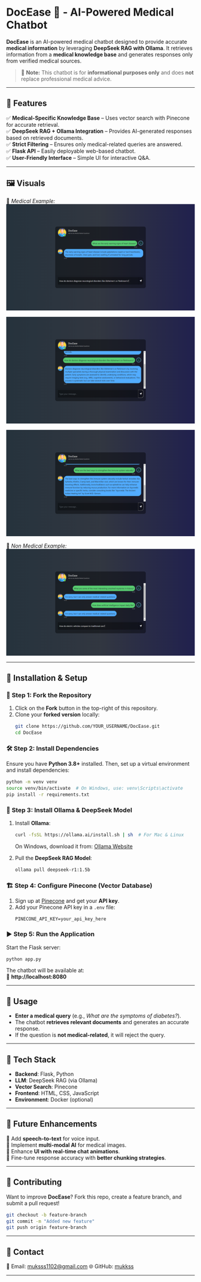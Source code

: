 # **DocEase 🏥 - AI-Powered Medical Chatbot**

**DocEase** is an AI-powered medical chatbot designed to provide accurate **medical information** by leveraging **DeepSeek RAG with Ollama**. It retrieves information from a **medical knowledge base** and generates responses only from verified medical sources.  

> 🚨 **Note:** This chatbot is for **informational purposes only** and does **not** replace professional medical advice.  

---

## 🌟 **Features**
✅ **Medical-Specific Knowledge Base** – Uses vector search with Pinecone for accurate retrieval.  
✅ **DeepSeek RAG + Ollama Integration** – Provides AI-generated responses based on retrieved documents.  
✅ **Strict Filtering** – Ensures only medical-related queries are answered.  
✅ **Flask API** – Easily deployable web-based chatbot.  
✅ **User-Friendly Interface** – Simple UI for interactive Q&A.  

---

## 🖼️ **Visuals**

📌 *Medical Example:*  
![Diseases & Conditions](./images/Diseases%20&%20Conditions.png)  

 
![Medical Tests & Treatments](./images/Medical%20Tests%20&%20Treatments.png)  

 
![Preventive Medicine & Alternative Therapies](./images/Preventive%20Medicine%20&%20Alternative%20Therapies.png)

📌 *Non Medical Example:*  
![Science & Technology](./images/Science%20&%20Technology.png)  

---

## 🔧 **Installation & Setup**  

### 🚀 **Step 1: Fork the Repository**  
1. Click on the **Fork** button in the top-right of this repository.  
2. Clone your **forked version** locally:  
   ```bash
   git clone https://github.com/YOUR_USERNAME/DocEase.git
   cd DocEase
   ```

### 🛠 **Step 2: Install Dependencies**  
Ensure you have **Python 3.8+** installed. Then, set up a virtual environment and install dependencies:  
```bash
python -m venv venv
source venv/bin/activate  # On Windows, use: venv\Scripts\activate
pip install -r requirements.txt
```

### 🧠 **Step 3: Install Ollama & DeepSeek Model**  
1. Install **Ollama**:  
   ```bash
   curl -fsSL https://ollama.ai/install.sh | sh  # For Mac & Linux
   ```
   On Windows, download it from: [Ollama Website](https://ollama.ai)  

2. Pull the **DeepSeek RAG Model**:  
   ```bash
   ollama pull deepseek-r1:1.5b
   ```

### 🏗 **Step 4: Configure Pinecone (Vector Database)**
1. Sign up at [Pinecone](https://www.pinecone.io/) and get your **API key**.  
2. Add your Pinecone API key in a `.env` file:  
   ```
   PINECONE_API_KEY=your_api_key_here
   ```

### ▶ **Step 5: Run the Application**
Start the Flask server:  
```bash
python app.py
```
The chatbot will be available at:  
📍 **http://localhost:8080**  

---

## 🎯 **Usage**
- **Enter a medical query** (e.g., *What are the symptoms of diabetes?*).  
- The chatbot **retrieves relevant documents** and generates an accurate response.  
- If the question is **not medical-related**, it will reject the query.  

---

## 📌 **Tech Stack**
- **Backend**: Flask, Python  
- **LLM**: DeepSeek RAG (via Ollama)  
- **Vector Search**: Pinecone  
- **Frontend**: HTML, CSS, JavaScript  
- **Environment**: Docker (optional)  

---

## 🚀 **Future Enhancements**
🔹 Add **speech-to-text** for voice input.  
🔹 Implement **multi-modal AI** for medical images.  
🔹 Enhance **UI with real-time chat animations**.  
🔹 Fine-tune response accuracy with **better chunking strategies**.  

---

## 🤝 **Contributing**
Want to improve **DocEase**? Fork this repo, create a feature branch, and submit a pull request!  
```bash
git checkout -b feature-branch
git commit -m "Added new feature"
git push origin feature-branch
```

---

## 📩 **Contact**
📧 Email: muksss1102@gmail.com 
🌐 GitHub: [mukkss](https://github.com/mukkss)  

---  
